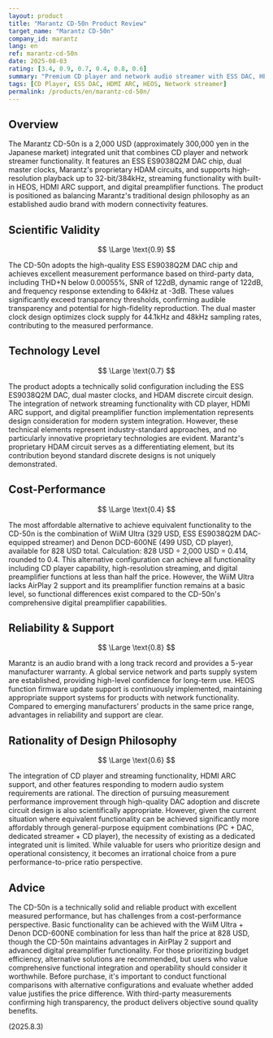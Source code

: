 ```yaml
---
layout: product
title: "Marantz CD-50n Product Review"
target_name: "Marantz CD-50n"
company_id: marantz
lang: en
ref: marantz-cd-50n
date: 2025-08-03
rating: [3.4, 0.9, 0.7, 0.4, 0.8, 0.6]
summary: "Premium CD player and network audio streamer with ESS DAC, HEOS, HDMI ARC, and high-resolution support, but significantly overpriced compared to alternative solutions"
tags: [CD Player, ESS DAC, HDMI ARC, HEOS, Network streamer]
permalink: /products/en/marantz-cd-50n/
---
```

## Overview

The Marantz CD-50n is a 2,000 USD (approximately 300,000 yen in the Japanese market) integrated unit that combines CD player and network streamer functionality. It features an ESS ES9038Q2M DAC chip, dual master clocks, Marantz's proprietary HDAM circuits, and supports high-resolution playback up to 32-bit/384kHz, streaming functionality with built-in HEOS, HDMI ARC support, and digital preamplifier functions. The product is positioned as balancing Marantz's traditional design philosophy as an established audio brand with modern connectivity features.

## Scientific Validity

$$ \Large \text{0.9} $$

The CD-50n adopts the high-quality ESS ES9038Q2M DAC chip and achieves excellent measurement performance based on third-party data, including THD+N below 0.00055%, SNR of 122dB, dynamic range of 122dB, and frequency response extending to 64kHz at -3dB. These values significantly exceed transparency thresholds, confirming audible transparency and potential for high-fidelity reproduction. The dual master clock design optimizes clock supply for 44.1kHz and 48kHz sampling rates, contributing to the measured performance.

## Technology Level

$$ \Large \text{0.7} $$

The product adopts a technically solid configuration including the ESS ES9038Q2M DAC, dual master clocks, and HDAM discrete circuit design. The integration of network streaming functionality with CD player, HDMI ARC support, and digital preamplifier function implementation represents design consideration for modern system integration. However, these technical elements represent industry-standard approaches, and no particularly innovative proprietary technologies are evident. Marantz's proprietary HDAM circuit serves as a differentiating element, but its contribution beyond standard discrete designs is not uniquely demonstrated.

## Cost-Performance

$$ \Large \text{0.4} $$

The most affordable alternative to achieve equivalent functionality to the CD-50n is the combination of WiiM Ultra (329 USD, ESS ES9038Q2M DAC-equipped streamer) and Denon DCD-600NE (499 USD, CD player), available for 828 USD total. Calculation: 828 USD ÷ 2,000 USD = 0.414, rounded to 0.4. This alternative configuration can achieve all functionality including CD player capability, high-resolution streaming, and digital preamplifier functions at less than half the price. However, the WiiM Ultra lacks AirPlay 2 support and its preamplifier function remains at a basic level, so functional differences exist compared to the CD-50n's comprehensive digital preamplifier capabilities.

## Reliability & Support

$$ \Large \text{0.8} $$

Marantz is an audio brand with a long track record and provides a 5-year manufacturer warranty. A global service network and parts supply system are established, providing high-level confidence for long-term use. HEOS function firmware update support is continuously implemented, maintaining appropriate support systems for products with network functionality. Compared to emerging manufacturers' products in the same price range, advantages in reliability and support are clear.

## Rationality of Design Philosophy

$$ \Large \text{0.6} $$

The integration of CD player and streaming functionality, HDMI ARC support, and other features responding to modern audio system requirements are rational. The direction of pursuing measurement performance improvement through high-quality DAC adoption and discrete circuit design is also scientifically appropriate. However, given the current situation where equivalent functionality can be achieved significantly more affordably through general-purpose equipment combinations (PC + DAC, dedicated streamer + CD player), the necessity of existing as a dedicated integrated unit is limited. While valuable for users who prioritize design and operational consistency, it becomes an irrational choice from a pure performance-to-price ratio perspective.

## Advice

The CD-50n is a technically solid and reliable product with excellent measured performance, but has challenges from a cost-performance perspective. Basic functionality can be achieved with the WiiM Ultra + Denon DCD-600NE combination for less than half the price at 828 USD, though the CD-50n maintains advantages in AirPlay 2 support and advanced digital preamplifier functionality. For those prioritizing budget efficiency, alternative solutions are recommended, but users who value comprehensive functional integration and operability should consider it worthwhile. Before purchase, it's important to conduct functional comparisons with alternative configurations and evaluate whether added value justifies the price difference. With third-party measurements confirming high transparency, the product delivers objective sound quality benefits.

(2025.8.3)
